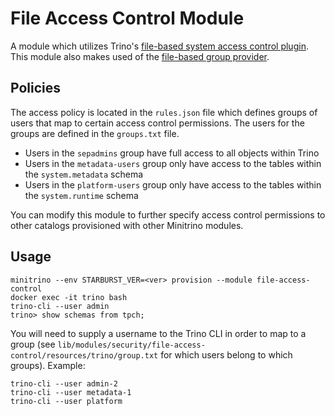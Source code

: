 # File Access Control Module

A module which utilizes Trino's [file-based system access control
plugin](https://docs.starburst.io/latest/security/file-system-access-control.html).
This module also makes used of the [file-based group
provider](https://docs.starburst.io/latest/security/group-file.html).

## Policies

The access policy is located in the `rules.json` file which defines groups of
users that map to certain access control permissions. The users for the groups
are defined in the `groups.txt` file.

- Users in the `sepadmins` group have full access to all objects within Trino
- Users in the `metadata-users` group only have access to the tables within the
  `system.metadata` schema
- Users in the `platform-users` group only have access to the tables within the
  `system.runtime` schema

You can modify this module to further specify access control permissions to
other catalogs provisioned with other Minitrino modules.

## Usage

    minitrino --env STARBURST_VER=<ver> provision --module file-access-control
    docker exec -it trino bash 
    trino-cli --user admin
    trino> show schemas from tpch;

You will need to supply a username to the Trino CLI in order to map to a group
(see `lib/modules/security/file-access-control/resources/trino/group.txt` for
which users belong to which groups). Example:

    trino-cli --user admin-2
    trino-cli --user metadata-1
    trino-cli --user platform
